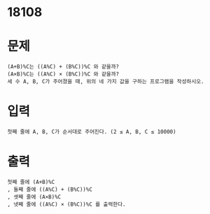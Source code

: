 # 18108
# 문제
```
(A+B)%C는 ((A%C) + (B%C))%C 와 같을까?
(A×B)%C는 ((A%C) × (B%C))%C 와 같을까?
세 수 A, B, C가 주어졌을 때, 위의 네 가지 값을 구하는 프로그램을 작성하시오.
```

# 입력
```
첫째 줄에 A, B, C가 순서대로 주어진다. (2 ≤ A, B, C ≤ 10000)
```

# 출력
```
첫째 줄에 (A+B)%C
, 둘째 줄에 ((A%C) + (B%C))%C
, 셋째 줄에 (A×B)%C
, 넷째 줄에 ((A%C) × (B%C))%C 를 출력한다.
```